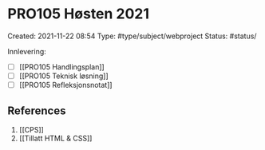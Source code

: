# PRO105 Høsten 2021
Created: 2021-11-22 08:54
Type: #type/subject/webproject
Status: #status/

Innlevering:
- [ ] [[PRO105 Handlingsplan]]
- [ ] [[PRO105 Teknisk løsning]]
- [ ] [[PRO105 Refleksjonsnotat]]

## References
1. [[CPS]]
2. [[Tillatt HTML & CSS]]